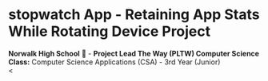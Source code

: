 # stopwatch App - Retaining App Stats While Rotating Device Project<br> 
<b>Norwalk High School</b> :school: - <b>Project Lead The Way (PLTW) Computer Science</b><bbr> 
<b>Class:</b> Computer Science Applications (CSA) - 3rd Year (Junior)<br> 
<
